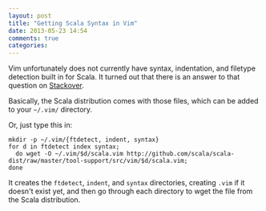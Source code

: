 ```yaml
---
layout: post
title: "Getting Scala Syntax in Vim"
date: 2013-05-23 14:54
comments: true
categories: 
---
```


Vim unfortunately does not currently have syntax, indentation, and filetype detection
built in for Scala. It turned out that there is an answer to that question on
[Stackover](http://stackoverflow.com/questions/3626203/text-editor-for-scala).

Basically, the Scala distribution comes with those files, which can be added to
your `~/.vim/` directory.

Or, just type this in:

    mkdir -p ~/.vim/{ftdetect, indent, syntax}
    for d in ftdetect index syntax;
      do wget -O ~/.vim/$d/scala.vim http://github.com/scala/scala-dist/raw/master/tool-support/src/vim/$d/scala.vim;
    done

It creates the `ftdetect`, `indent`, and `syntax` directories, creating `.vim`
if it doesn't exist yet, and then go through each directory to wget
the file from the Scala distribution.
